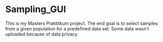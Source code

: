 # Sampling_GUI

This is my Masters Praktitkum project. The end goal is to select samples from a given population for a predefined data set. Some data wasn't uploaded because of data privacy.
